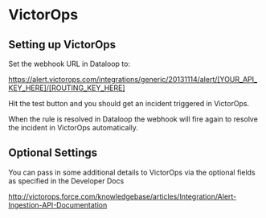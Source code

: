 # VictorOps

## Setting up VictorOps

Set the webhook URL in Dataloop to:

https://alert.victorops.com/integrations/generic/20131114/alert/[YOUR_API_KEY_HERE]/[ROUTING_KEY_HERE]

Hit the test button and you should get an incident triggered in VictorOps.

When the rule is resolved in Dataloop the webhook will fire again to resolve the incident in VictorOps automatically.

 

## Optional Settings

You can pass in some additional details to VictorOps via the optional fields as specified in the Developer Docs

http://victorops.force.com/knowledgebase/articles/Integration/Alert-Ingestion-API-Documentation

